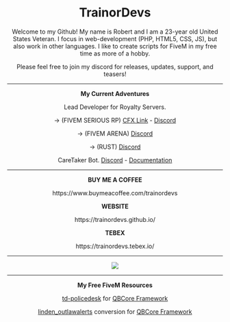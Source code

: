 <div align=center>
  <h1>TrainorDevs</h1>
  <p>Welcome to my Github! My name is Robert and I am a 23-year old United States Veteran. I focus in web-development (PHP, HTML5, CSS, JS), but also work in other languages. I like to create scripts for FiveM in my free time as more of a hobby.</p>
  <p>Please feel free to join my discord for releases, updates, support, and teasers!</p>
  <hr />
  <p><strong>My Current Adventures</strong></p>
  <p>Lead Developer for Royalty Servers.</p>
  <p>-> (FIVEM SERIOUS RP) <a href="https://servers.fivem.net/servers/detail/jvjezm">CFX Link</a> - <a href="https://discord.gg/royalty">Discord</a></p>
  <p>-> (FIVEM ARENA) <a href="https://discord.gg/royalty">Discord</a></p>
  <p>-> (RUST) <a href="https://discord.gg/z3Av5Vw8Qd">Discord</a></p>
  <p>CareTaker Bot. <a href="https://discord.gg/Mq4UrVQtZE">Discord</a> - <a href="https://trainordevs.gitbook.io/caretaker/">Documentation</a></p>
  <hr />
  <p><strong>BUY ME A COFFEE</strong></p>
  <p>https://www.buymeacoffee.com/trainordevs</p>
  <p><strong>WEBSITE</strong></p>
  <p>https://trainordevs.github.io/</p>
  <p><strong>TEBEX</strong></p>
  <p>https://trainordevs.tebex.io/</p>
  <hr />
  <a href="https://github.com/trainordevs">
    <img align="center" src="https://github-readme-stats.vercel.app/api?username=trainordevs&show_icons=true&theme=tokyonight" />
  </a>
  <hr />
  <p><strong>My Free FiveM Resources</strong></p>
  <p><a href="https://github.com/trainordevs/td-policedesk">td-policedesk</a> for <a href="https://github.com/qbcore-framework">QBCore Framework</a></p>
  <p><a href="https://github.com/trainordevs/linden_outlawalert">linden_outlawalerts</a> conversion for <a href="https://github.com/qbcore-framework">QBCore Framework</a></p>
</div>
